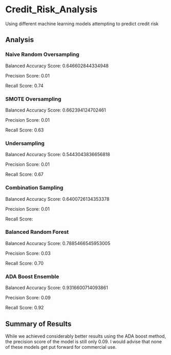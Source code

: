 # Credit_Risk_Analysis
Using different machine learning models attempting to predict credit risk

## Analysis

### Naive Random Oversampling

Balanced Accuracy Score: 0.646602844334948

Precision Score: 0.01

Recall Score: 0.74


### SMOTE Oversampling

Balanced Accuracy Score: 0.662394124702461

Precision Score: 0.01

Recall Score: 0.63


### Undersampling

Balanced Accuracy Score: 0.5443043836656818

Precision Score: 0.01

Recall Score: 0.67


### Combination Sampling

Balanced Accuracy Score: 0.6400726134353378

Precision Score: 0.01

Recall Score:


### Balanced Random Forest

Balanced Accuracy Score: 0.7885466545953005

Precision Score: 0.03

Recall Score: 0.70


### ADA Boost Ensemble

Balanced Accuracy Score: 0.9316600714093861

Precision Score: 0.09

Recall Score: 0.92

## Summary of Results
While we achieved considerably better results using the ADA boost method, the precision score of the model is still only 0.09. I would advise that none of these models get put forward for commercial use. 
